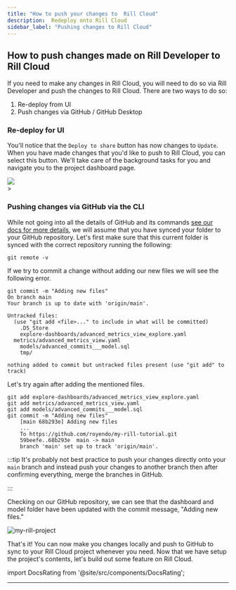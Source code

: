 ```yaml
---
title: "How to push your changes to  Rill Cloud"
description:  Redeploy onto Rill Cloud
sidebar_label: "Pushing changes to Rill Cloud"
---
```


## How to push changes made on Rill Developer to Rill Cloud

If you need to make any changes in Rill Cloud, you will need to do so via Rill Developer and push the changes to Rill Cloud. There are two ways to do so:

1. Re-deploy from UI
2. Push changes via GitHub / GitHub Desktop


### Re-deploy for UI

You'll notice that the `Deploy to share` button has now changes to `Update`. When you have made changes that you'd like to push to Rill Cloud, you can select this button. We'll take care of the background tasks for you and navigate you to the project dashboard page.

<img src = '/img/tutorials/204/redeploy.gif' class='rounded-gif' />
<br />
>



### Pushing changes via GitHub via the CLI
While not going into all the details of GitHub and its commands [see our docs for more details](https://docs.rilldata.com/deploy/existing-project/github-101), we will assume that you have synced your folder to your GitHub repository.
Let's first make sure that this current folder is synced with the correct repository running the following:
```
git remote -v
```

If we try to commit a change without adding our new files we will see the following error.

```
git commit -m "Adding new files"
On branch main
Your branch is up to date with 'origin/main'.

Untracked files:
  (use "git add <file>..." to include in what will be committed)
	.DS_Store
	explore-dashboards/advanced_metrics_view_explore.yaml
  metrics/advanced_metrics_view.yaml
	models/advanced_commits___model.sql
	tmp/

nothing added to commit but untracked files present (use "git add" to track)
```

Let's try again after adding the mentioned files.

```
git add explore-dashboards/advanced_metrics_view_explore.yaml
git add metrics/advanced_metrics_view.yaml
git add models/advanced_commits___model.sql 
git commit -m "Adding new files"           
    [main 68b293e] Adding new files
    ...
    To https://github.com/royendo/my-rill-tutorial.git
    59beefe..68b293e  main -> main
    branch 'main' set up to track 'origin/main'.
```

:::tip
It's probably not best practice to push your changes directly onto your `main` branch and instead push your changes to another branch then after confirming everything, merge the branches in GitHub.

:::

Checking on our GitHub repository, we can see that the dashboard and model folder have been updated with the commit message, "Adding new files."

![my-rill-project](/img/tutorials/204/github-pushed-changes.png)


That's it! You can now make you changes locally and push to GitHub to sync to your Rill Cloud project whenever you need. Now that we have setup the project's contents, let's build out some feature on Rill Cloud.

import DocsRating from '@site/src/components/DocsRating';

---
<DocsRating />